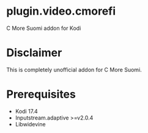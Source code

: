 # plugin.video.cmorefi
C More Suomi addon for Kodi

# Disclaimer
This is completely unofficial addon for C More Suomi.

# Prerequisites
- Kodi 17.4
- Inputstream.adaptive >=v2.0.4
- Libwidevine
